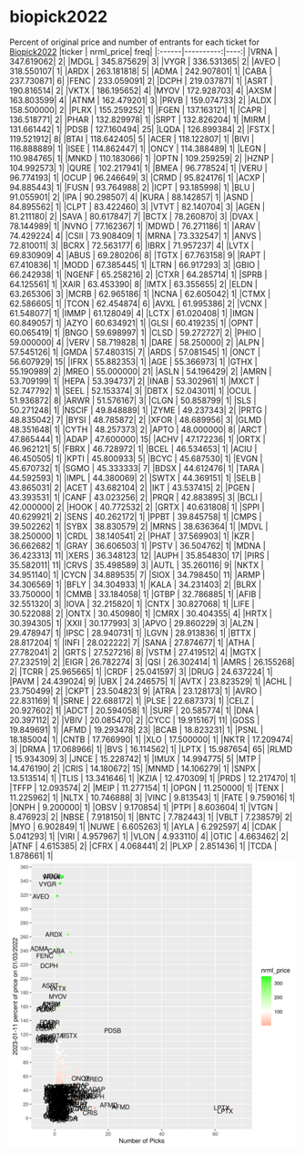 # biopick2022
Percent of original price and number of entrants for each ticket for [Biopick2022](https://twitter.com/hashtag/Biopick2022)
|ticker | nrml_price| freq|
|:------|----------:|----:|
|VRNA   | 347.619062|    2|
|MDGL   | 345.875629|    3|
|VYGR   | 336.531365|    2|
|AVEO   | 318.550107|    1|
|ARDX   | 263.181818|    5|
|ADMA   | 242.907801|    1|
|CABA   | 237.730871|    6|
|FENC   | 233.059091|    2|
|DCPH   | 219.037871|    1|
|ASRT   | 190.816514|    2|
|VKTX   | 186.195652|    4|
|MYOV   | 172.928703|    4|
|AXSM   | 163.803599|    4|
|ATNM   | 162.479201|    3|
|PRVB   | 159.074733|    2|
|ALDX   | 158.500000|    2|
|PLRX   | 155.259252|    1|
|FGEN   | 137.163121|    1|
|CAPR   | 136.518771|    2|
|PHAR   | 132.829978|    1|
|SRPT   | 132.826204|    1|
|MIRM   | 131.661442|    1|
|PDSB   | 127.160494|   25|
|LQDA   | 126.899384|    2|
|FSTX   | 119.521912|    8|
|BTAI   | 118.642405|    5|
|ACER   | 118.122807|    1|
|BIVI   | 116.888889|    1|
|ISEE   | 114.862447|    1|
|ONCY   | 114.388489|    1|
|LEGN   | 110.984765|    1|
|MNKD   | 110.183066|    1|
|OPTN   | 109.259259|    2|
|HZNP   | 104.992573|    1|
|QURE   | 102.217941|    1|
|BMEA   |  96.778524|    1|
|VERU   |  96.774193|    1|
|OCUP   |  96.246649|    3|
|CRMD   |  95.824176|    1|
|ACXP   |  94.885443|    1|
|FUSN   |  93.764988|    2|
|ICPT   |  93.185998|    1|
|BLU    |  91.055901|    2|
|IPA    |  90.298507|    4|
|KURA   |  88.142857|    1|
|ASND   |  84.895562|    1|
|CLPT   |  83.422460|    3|
|VTVT   |  82.140704|    3|
|AGEN   |  81.211180|    2|
|SAVA   |  80.617847|    7|
|BCTX   |  78.260870|    3|
|DVAX   |  78.144989|    1|
|NVNO   |  77.162367|    1|
|MDWD   |  76.271186|    1|
|ARAV   |  74.429224|    4|
|CSII   |  73.908409|    1|
|MRNA   |  73.332547|    1|
|ANVS   |  72.810011|    3|
|BCRX   |  72.563177|    6|
|IBRX   |  71.957237|    4|
|LVTX   |  69.830909|    4|
|ABUS   |  69.280206|    8|
|TGTX   |  67.763158|    9|
|RAPT   |  67.410836|    1|
|MODD   |  67.385445|    1|
|LTRN   |  66.917293|    3|
|GBIO   |  66.242938|    1|
|NGENF  |  65.258216|    2|
|CTXR   |  64.285714|    1|
|SPRB   |  64.125561|    1|
|XAIR   |  63.453390|    8|
|IMTX   |  63.355655|    2|
|ELDN   |  63.265306|    3|
|MCRB   |  62.965186|    1|
|NCNA   |  62.605042|    1|
|CTMX   |  62.586605|    1|
|TCON   |  62.454874|    6|
|AVXL   |  61.995386|    2|
|VCNX   |  61.548077|    1|
|IMMP   |  61.128049|    4|
|LCTX   |  61.020408|    1|
|IMGN   |  60.849057|    1|
|AZYO   |  60.634921|    1|
|GLSI   |  60.419235|    1|
|OPNT   |  60.065419|    1|
|BNGO   |  59.698997|    1|
|CLSD   |  59.272727|    2|
|PHIO   |  59.000000|    4|
|VERV   |  58.719828|    1|
|DARE   |  58.250000|    2|
|ALPN   |  57.545126|    1|
|GMDA   |  57.480315|    7|
|ARDS   |  57.081545|    1|
|ONCT   |  56.607929|   15|
|IFRX   |  55.882353|    1|
|AGE    |  55.366973|    1|
|GTHX   |  55.190989|    2|
|MREO   |  55.000000|   21|
|ASLN   |  54.196429|    2|
|AMRN   |  53.709199|    1|
|HEPA   |  53.394737|    2|
|INAB   |  53.302961|    1|
|MXCT   |  52.747792|    1|
|SEEL   |  52.153374|    3|
|DBTX   |  52.043011|    1|
|OCUL   |  51.936872|    8|
|ARWR   |  51.576167|    3|
|CLGN   |  50.858799|    1|
|SLS    |  50.271248|    1|
|NSCIF  |  49.848889|    1|
|ZYME   |  49.237343|    2|
|PRTG   |  48.835042|    7|
|BYSI   |  48.785872|    2|
|XFOR   |  48.689956|    3|
|GLMD   |  48.351648|    1|
|CYTH   |  48.257373|    2|
|APTO   |  48.000000|    8|
|ARCT   |  47.865444|    1|
|ADAP   |  47.600000|   15|
|ACHV   |  47.172236|    1|
|ORTX   |  46.962121|    5|
|FBRX   |  46.728972|    1|
|BCEL   |  46.534653|    1|
|ACIU   |  46.450505|    1|
|KPTI   |  45.800933|    5|
|BCYC   |  45.687530|    1|
|EVGN   |  45.670732|    1|
|SGMO   |  45.333333|    7|
|BDSX   |  44.612476|    1|
|TARA   |  44.592593|    1|
|IMPL   |  44.380069|    2|
|SWTX   |  44.369151|    1|
|SELB   |  43.865031|    2|
|ACET   |  43.682104|    2|
|IKT    |  43.537415|    2|
|PGEN   |  43.393531|    1|
|CANF   |  43.023256|    2|
|PRQR   |  42.883895|    3|
|BCLI   |  42.000000|    2|
|HOOK   |  40.772532|    2|
|GRTX   |  40.631808|    1|
|SPPI   |  40.629921|    2|
|SENS   |  40.262172|    1|
|PPBT   |  39.845758|    1|
|CMPS   |  39.502262|    1|
|SYBX   |  38.830579|    2|
|MRNS   |  38.636364|    1|
|MDVL   |  38.250000|    1|
|CRDL   |  38.140541|    2|
|PHAT   |  37.569903|    1|
|KZR    |  36.662682|    1|
|GRAY   |  36.606503|    1|
|PSTV   |  36.504762|    1|
|MDNA   |  36.423313|   11|
|XERS   |  36.348123|   12|
|AUPH   |  35.854830|   17|
|PIRS   |  35.582011|   11|
|CRVS   |  35.498589|    3|
|AUTL   |  35.260116|    9|
|NKTX   |  34.951140|    1|
|CYCN   |  34.889535|    7|
|SIOX   |  34.798450|   11|
|ARMP   |  34.306569|    1|
|BFLY   |  34.304933|    1|
|KALA   |  34.231403|    2|
|BLRX   |  33.750000|    1|
|CMMB   |  33.184058|    1|
|GTBP   |  32.786885|    1|
|AFIB   |  32.551320|    3|
|IOVA   |  32.215820|    1|
|CNTX   |  30.827068|    1|
|LIFE   |  30.522088|    2|
|ONTX   |  30.450980|    1|
|CMRX   |  30.404355|    4|
|HRTX   |  30.394305|    1|
|XXII   |  30.177993|    3|
|APVO   |  29.860229|    3|
|ALZN   |  29.478947|    1|
|IPSC   |  28.940731|    1|
|LGVN   |  28.913836|    1|
|BTTX   |  28.817204|    1|
|INFI   |  28.022222|    7|
|SANA   |  27.874677|    1|
|ATHA   |  27.782041|    2|
|GRTS   |  27.527216|    8|
|VSTM   |  27.419512|    4|
|MGTX   |  27.232519|    2|
|EIGR   |  26.782274|    3|
|QSI    |  26.302414|    1|
|AMRS   |  26.155268|    2|
|TCRR   |  25.965665|    1|
|CRDF   |  25.041597|    3|
|DRUG   |  24.637224|    1|
|PAVM   |  24.439024|    9|
|UBX    |  24.246575|    1|
|AVTX   |  23.823529|    1|
|ACHL   |  23.750499|    2|
|CKPT   |  23.504823|    9|
|ATRA   |  23.128173|    1|
|AVRO   |  22.831169|    1|
|SRNE   |  22.688172|    1|
|PLSE   |  22.687373|    1|
|CELZ   |  20.927602|    1|
|ADCT   |  20.594058|    1|
|SURF   |  20.585774|    1|
|DNA    |  20.397112|    2|
|VBIV   |  20.085470|    2|
|CYCC   |  19.915167|   11|
|GOSS   |  19.849691|    1|
|AFMD   |  19.293478|   23|
|BCAB   |  18.823231|    1|
|PSNL   |  18.185004|    1|
|CNTB   |  17.766990|    1|
|XLO    |  17.500000|    1|
|NKTR   |  17.209474|    3|
|DRMA   |  17.068966|    1|
|BVS    |  16.114562|    1|
|LPTX   |  15.987654|   65|
|RLMD   |  15.934309|    3|
|JNCE   |  15.228742|    1|
|IMUX   |  14.994775|    5|
|MTP    |  14.476190|    2|
|CRIS   |  14.180672|   15|
|MNMD   |  14.106279|    1|
|SNPX   |  13.513514|    1|
|TLIS   |  13.341646|    1|
|KZIA   |  12.470309|    1|
|PRDS   |  12.217470|    1|
|TFFP   |  12.093574|    2|
|MEIP   |  11.277154|    1|
|OPGN   |  11.250000|    1|
|TENX   |  11.225962|    1|
|NLTX   |  10.746888|    3|
|VINC   |   9.813543|    1|
|FATE   |   9.759016|    1|
|ONPH   |   9.200000|    1|
|OBSV   |   9.170854|    1|
|PTPI   |   8.603604|    1|
|VTGN   |   8.476923|    2|
|NBSE   |   7.918150|    1|
|BNTC   |   7.782443|    1|
|VBLT   |   7.238579|    2|
|MYO    |   6.902849|    1|
|NUWE   |   6.605263|    1|
|AYLA   |   6.292597|    4|
|CDAK   |   5.041293|    1|
|VIRI   |   4.957967|    1|
|VLON   |   4.933110|    4|
|OTIC   |   4.663462|    2|
|ATNF   |   4.615385|    2|
|CFRX   |   4.068441|    2|
|PLXP   |   2.851436|    1|
|TCDA   |   1.878661|    1|
![retvspicks](biopicks.png?raw=true)
